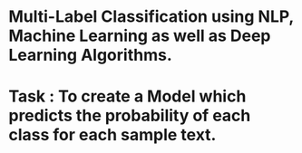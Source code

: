 # Multi-Label Classification using NLP, Machine Learning as well as Deep Learning Algorithms.
# Task : To create a Model which predicts the probability of each class for each sample text.

